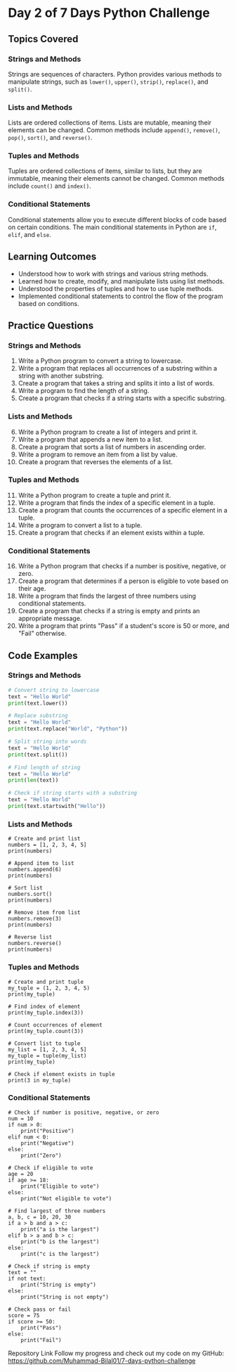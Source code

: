 # Day 2 of 7 Days Python Challenge

## Topics Covered

### Strings and Methods

Strings are sequences of characters. Python provides various methods to manipulate strings, such as `lower()`, `upper()`, `strip()`, `replace()`, and `split()`.

### Lists and Methods

Lists are ordered collections of items. Lists are mutable, meaning their elements can be changed. Common methods include `append()`, `remove()`, `pop()`, `sort()`, and `reverse()`.

### Tuples and Methods

Tuples are ordered collections of items, similar to lists, but they are immutable, meaning their elements cannot be changed. Common methods include `count()` and `index()`.

### Conditional Statements

Conditional statements allow you to execute different blocks of code based on certain conditions. The main conditional statements in Python are `if`, `elif`, and `else`.

## Learning Outcomes

- Understood how to work with strings and various string methods.
- Learned how to create, modify, and manipulate lists using list methods.
- Understood the properties of tuples and how to use tuple methods.
- Implemented conditional statements to control the flow of the program based on conditions.

## Practice Questions

### Strings and Methods

1. Write a Python program to convert a string to lowercase.
2. Write a program that replaces all occurrences of a substring within a string with another substring.
3. Create a program that takes a string and splits it into a list of words.
4. Write a program to find the length of a string.
5. Create a program that checks if a string starts with a specific substring.

### Lists and Methods

6. Write a Python program to create a list of integers and print it.
7. Write a program that appends a new item to a list.
8. Create a program that sorts a list of numbers in ascending order.
9. Write a program to remove an item from a list by value.
10. Create a program that reverses the elements of a list.

### Tuples and Methods

11. Write a Python program to create a tuple and print it.
12. Write a program that finds the index of a specific element in a tuple.
13. Create a program that counts the occurrences of a specific element in a tuple.
14. Write a program to convert a list to a tuple.
15. Create a program that checks if an element exists within a tuple.

### Conditional Statements

16. Write a Python program that checks if a number is positive, negative, or zero.
17. Create a program that determines if a person is eligible to vote based on their age.
18. Write a program that finds the largest of three numbers using conditional statements.
19. Create a program that checks if a string is empty and prints an appropriate message.
20. Write a program that prints "Pass" if a student's score is 50 or more, and "Fail" otherwise.

## Code Examples

### Strings and Methods

```python
# Convert string to lowercase
text = "Hello World"
print(text.lower())

# Replace substring
text = "Hello World"
print(text.replace("World", "Python"))

# Split string into words
text = "Hello World"
print(text.split())

# Find length of string
text = "Hello World"
print(len(text))

# Check if string starts with a substring
text = "Hello World"
print(text.startswith("Hello"))
```

### Lists and Methods

```
# Create and print list
numbers = [1, 2, 3, 4, 5]
print(numbers)

# Append item to list
numbers.append(6)
print(numbers)

# Sort list
numbers.sort()
print(numbers)

# Remove item from list
numbers.remove(3)
print(numbers)

# Reverse list
numbers.reverse()
print(numbers)
```

### Tuples and Methods

```
# Create and print tuple
my_tuple = (1, 2, 3, 4, 5)
print(my_tuple)

# Find index of element
print(my_tuple.index(3))

# Count occurrences of element
print(my_tuple.count(3))

# Convert list to tuple
my_list = [1, 2, 3, 4, 5]
my_tuple = tuple(my_list)
print(my_tuple)

# Check if element exists in tuple
print(3 in my_tuple)
```

### Conditional Statements

```
# Check if number is positive, negative, or zero
num = 10
if num > 0:
    print("Positive")
elif num < 0:
    print("Negative")
else:
    print("Zero")

# Check if eligible to vote
age = 20
if age >= 18:
    print("Eligible to vote")
else:
    print("Not eligible to vote")

# Find largest of three numbers
a, b, c = 10, 20, 30
if a > b and a > c:
    print("a is the largest")
elif b > a and b > c:
    print("b is the largest")
else:
    print("c is the largest")

# Check if string is empty
text = ""
if not text:
    print("String is empty")
else:
    print("String is not empty")

# Check pass or fail
score = 75
if score >= 50:
    print("Pass")
else:
    print("Fail")

```

Repository Link
Follow my progress and check out my code on my GitHub: https://github.com/Muhammad-Bilal01/7-days-python-challenge
